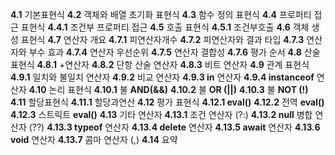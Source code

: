 **4.1** 기본표현식
**4.2** 객체와 배열 초기화 표현식
**4.3** 함수 정의 표현식
**4.4** 프로퍼티 접근 표현식
**4.4.1** 조건부 프로퍼티 접근
**4.5** 호출 표현식
**4.5.1** 조건부호출
**4.6** 객체 생성 표현식
**4.7** 연산자 개요
**4.7.1** 피연산자개수
**4.7.2** 피연산자와 결과 타입
**4.7.3** 연산자와 부수 효과
**4.7.4** 연산자 우선순위
**4.7.5** 연산자 결합성
**4.7.6** 평가 순서
**4.8** 산술 표현식
**4.8.1** +연산자
**4.8.2** 단항 산술 연산자
**4.8.3** 비트 연산자
**4.9** 관계 표현식
**4.9.1** 일치와 불일치 연산자
**4.9.2** 비교 연산자
**4.9.3 in** 연산자
**4.9.4 instanceof** 연산자
**4.10** 논리 표현식
**4.10.1** 불 **AND(&&)**
**4.10.2** 불 **OR (||)**
**4.10.3** 불 **NOT (!)**
**4.11** 할당표현식
**4.11.1** 할당과연산
**4.12** 평가 표현식
**4.12.1 eval()**
**4.12.2** 전역 **eval()**
**4.12.3** 스트릭트 **eval()**
**4.13** 기타 연산자
**4.13.1** 조건 연산자 (?:)
**4.13.2 null** 병합 연산자 (??)
**4.13.3 typeof** 연산자
**4.13.4 delete** 연산자
**4.13.5 await** 연산자
**4.13.6 void** 연산자
**4.13.7** 콤마 연산자 (,)
**4.14** 요약
